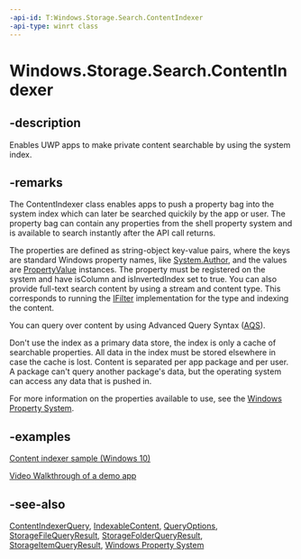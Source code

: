 ```yaml
---
-api-id: T:Windows.Storage.Search.ContentIndexer
-api-type: winrt class
---
```


<!-- Class syntax.
public class ContentIndexer : Windows.Storage.Search.IContentIndexer, Windows.Storage.Search.IContentIndexerQueryOperations
-->

# Windows.Storage.Search.ContentIndexer

## -description

Enables UWP apps to make private content searchable by using the system index.

## -remarks

The ContentIndexer class enables apps to push a property bag into the system index which can later be searched quickily by the app or user. The property bag can contain any properties from the shell property system and is available to search instantly after the API call returns.

The properties are defined as string-object key-value pairs, where the keys are standard Windows property names, like [System.Author](https://msdn.microsoft.com/library/windows/desktop/bb760652.aspx), and the values are [PropertyValue](../windows.foundation/propertyvalue.md) instances. The property must be registered on the system and have isColumn and isInvertedIndex set to true. You can also provide full-text search content by using a stream and content type. This corresponds to running the [IFilter](https://msdn.microsoft.com/library/windows/desktop/bb266451.aspx) implementation for the type and indexing the content.

You can query over content by using Advanced Query Syntax ([AQS](https://msdn.microsoft.com/library/windows/desktop/bb266512(v=vs.85).aspx)).

Don't use the index as a primary data store, the index is only a cache of searchable properties. All data in the index must be stored elsewhere in case the cache is lost. Content is separated per app package and per user. A package can't query another package's data, but the operating system can access any data that is pushed in.

For more information on the properties available to use, see the [Windows Property System](http://msdn.microsoft.com/library/c2094bbe-a4ca-4f30-b16e-14dced2912bc).

## -examples

[Content indexer sample (Windows 10)](http://go.microsoft.com/fwlink/p/?LinkId=620524)

[Video Walkthrough of a demo app](https://channel9.msdn.com/events/Build/2016/P407)

## -see-also

[ContentIndexerQuery](contentindexerquery.md), [IndexableContent](indexablecontent.md), [QueryOptions](queryoptions.md), [StorageFileQueryResult](storagefilequeryresult.md), [StorageFolderQueryResult](storagefolderqueryresult.md), [StorageItemQueryResult](storageitemqueryresult.md), [Windows Property System](http://msdn.microsoft.com/library/c2094bbe-a4ca-4f30-b16e-14dced2912bc)
